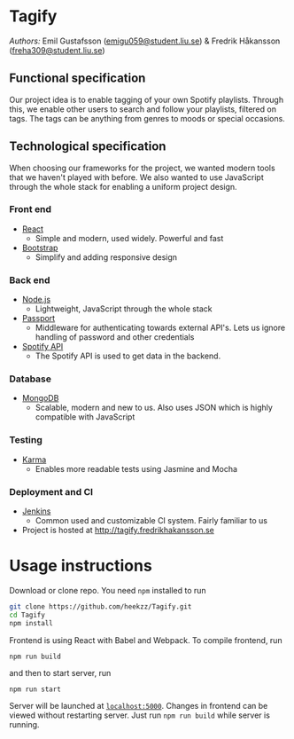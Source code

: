 # Tagify

*Authors:* Emil Gustafsson (emigu059@student.liu.se) & Fredrik Håkansson (freha309@student.liu.se)


## Functional specification
Our project idea is to enable tagging of your own Spotify playlists. Through this, 
we enable other users to search and follow your playlists, filtered on tags. The tags can be anything from genres to moods or special occasions. 

## Technological specification
When choosing our frameworks for the project, we wanted modern tools that we haven't played with before. We also wanted to use JavaScript through the whole stack for enabling a uniform project design. 


### Front end
* [React](https://facebook.github.io/react/)
	* Simple and modern, used widely. Powerful and fast
* [Bootstrap](http://getbootstrap.com/)
	* Simplify and adding responsive design

### Back end
* [Node.js](https://nodejs.org/en/)
	* Lightweight, JavaScript through the whole stack
* [Passport](http://passportjs.org/)
	* Middleware for authenticating towards external API's. Lets us ignore handling of password and other credentials
* [Spotify API](https://developer.spotify.com/)
    * The Spotify API is used to get data in the backend.

### Database
* [MongoDB](https://www.mongodb.com/)
	* Scalable, modern and new to us. Also uses JSON which is highly compatible with JavaScript 


### Testing
* [Karma](https://karma-runner.github.io/1.0/index.html)
	* Enables more readable tests using Jasmine and Mocha 


### Deployment and CI
* [Jenkins](https://jenkins.io/)
	* Common used and customizable CI system. Fairly familiar to us
* Project is hosted at http://tagify.fredrikhakansson.se 


# Usage instructions
Download or clone repo. You need `npm` installed to run
```bash
git clone https://github.com/heekzz/Tagify.git
cd Tagify
npm install
```
Frontend is using React with Babel and Webpack. To compile frontend, run 
````npm
npm run build
````
and then to start server, run
````npm
npm run start
````
Server will be launched at [`localhost:5000`](http://localhost:5000). Changes in frontend can be viewed without restarting server.
 Just run `npm run build` while server is running.